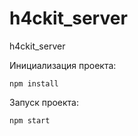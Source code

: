 # h4ckit_server
h4ckit_server

Инициализация проекта:
```
npm install
```

Запуск проекта:
```
npm start
```